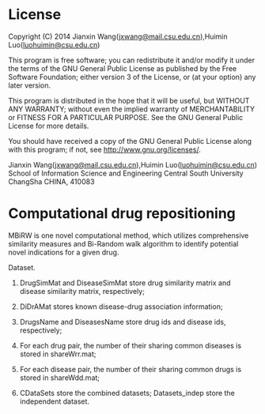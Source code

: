 License
=========

Copyright (C) 2014 Jianxin Wang(jxwang@mail.csu.edu.cn),Huimin Luo(luohuimin@csu.edu.cn)

This program is free software; you can redistribute it and/or
modify it under the terms of the GNU General Public License
as published by the Free Software Foundation; either version 3
of the License, or (at your option) any later version.

This program is distributed in the hope that it will be useful,
but WITHOUT ANY WARRANTY; without even the implied warranty of
MERCHANTABILITY or FITNESS FOR A PARTICULAR PURPOSE.  See the
GNU General Public License for more details.

You should have received a copy of the GNU General Public License
along with this program; if not, see <http://www.gnu.org/licenses/>.

Jianxin Wang(jxwang@mail.csu.edu.cn),Huimin Luo(luohuimin@csu.edu.cn)
School of Information Science and Engineering
Central South University
ChangSha
CHINA, 410083


Computational drug repositioning
=================
MBiRW is one novel computational method, which utilizes comprehensive similarity measures and Bi-Random walk algorithm to identify potential novel indications for a given drug.

Dataset.

1) DrugSimMat and DiseaseSimMat store drug similarity matrix and disease similarity matrix, respectively;

2) DiDrAMat stores known disease-drug association information;

3) DrugsName and DiseasesName store drug ids and disease ids, respectively;

4) For each drug pair, the number of their sharing common diseases is stored in shareWrr.mat;

5) For each disease pair, the number of their sharing common drugs is stored in shareWdd.mat;

6) CDataSets store the combined datasets; Datasets_indep store the independent dataset.
